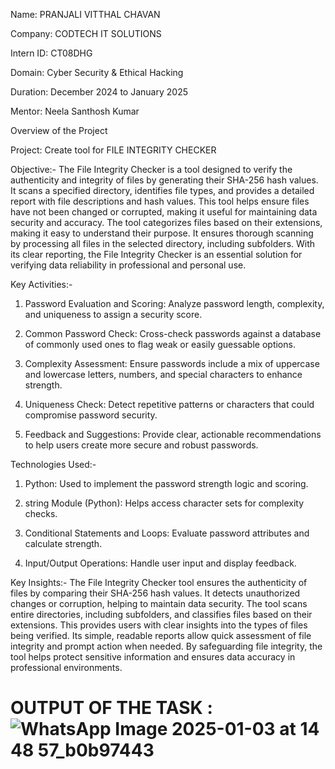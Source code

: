Name: PRANJALI VITTHAL CHAVAN

Company: CODTECH IT SOLUTIONS

Intern ID: CT08DHG

Domain: Cyber Security & Ethical Hacking

Duration: December 2024 to January 2025

Mentor: Neela Santhosh Kumar

Overview of the Project

Project: Create tool for FILE INTEGRITY CHECKER

Objective:- The File Integrity Checker is a tool designed to verify the authenticity and integrity of files by generating their SHA-256 hash values. It scans a specified directory, identifies file types, and provides a detailed report with file descriptions and hash values. This tool helps ensure files have not been changed or corrupted, making it useful for maintaining data security and accuracy. The tool categorizes files based on their extensions, making it easy to understand their purpose. It ensures thorough scanning by processing all files in the selected directory, including subfolders. With its clear reporting, the File Integrity Checker is an essential solution for verifying data reliability in professional and personal use.

Key Activities:-

1. Password Evaluation and Scoring: Analyze password length, complexity, and uniqueness to assign a security score.

2. Common Password Check: Cross-check passwords against a database of commonly used ones to flag weak or easily guessable options.

3. Complexity Assessment: Ensure passwords include a mix of uppercase and lowercase letters, numbers, and special characters to enhance strength.

4. Uniqueness Check: Detect repetitive patterns or characters that could compromise password security.

5. Feedback and Suggestions: Provide clear, actionable recommendations to help users create more secure and robust passwords.

Technologies Used:-

1. Python: Used to implement the password strength logic and scoring.

2. string Module (Python): Helps access character sets for complexity checks.

3. Conditional Statements and Loops: Evaluate password attributes and calculate strength.

4. Input/Output Operations: Handle user input and display feedback.

Key Insights:- The File Integrity Checker tool ensures the authenticity of files by comparing their SHA-256 hash values. It detects unauthorized changes or corruption, helping to maintain data security. The tool scans entire directories, including subfolders, and classifies files based on their extensions. This provides users with clear insights into the types of files being verified. Its simple, readable reports allow quick assessment of file integrity and prompt action when needed. By safeguarding file integrity, the tool helps protect sensitive information and ensures data accuracy in professional environments.

# OUTPUT OF THE TASK : ![WhatsApp Image 2025-01-03 at 14 48 57_b0b97443](https://github.com/user-attachments/assets/2c913915-c122-4de6-9a54-c1c2cbc4f0fa)

